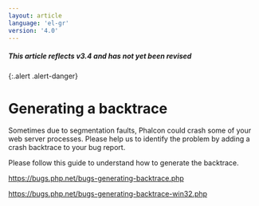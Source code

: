 ```yaml
---
layout: article
language: 'el-gr'
version: '4.0'
---
```

##### This article reflects v3.4 and has not yet been revised

{:.alert .alert-danger}

# Generating a backtrace

Sometimes due to segmentation faults, Phalcon could crash some of your web server processes. Please help us to identify the problem by adding a crash backtrace to your bug report.

Please follow this guide to understand how to generate the backtrace.

<https://bugs.php.net/bugs-generating-backtrace.php>

<https://bugs.php.net/bugs-generating-backtrace-win32.php>